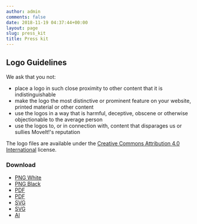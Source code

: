 ```yaml
---
author: admin
comments: false
date: 2018-11-19 04:37:44+00:00
layout: page
slug: press_kit
title: Press kit
---
```


## Logo Guidelines

We ask that you not:

- place a logo in such close proximity to other content that it is indistinguishable
- make the logo the most distinctive or prominent feature on your website, printed material or other content
- use the logos in a way that is harmful, deceptive, obscene or otherwise objectionable to the average person
- use the logos to, or in connection with, content that disparages us or sullies MoveIt!'s reputation

The logo files are available under the [Creative Commons Attribution 4.0 International](https://creativecommons.org/licenses/by/4.0/) license.

### Download

- [PNG White](/assets/logo/moveit_logo-white.png)
- [PNG Black](/assets/logo/moveit_logo-black.png)
- [PDF](/assets/logo/moveit_logo-white.pdf)
- [PDF](/assets/logo/moveit_logo-black.pdf)
- [SVG](/assets/logo/moveit_logo-white.svg)
- [SVG](/assets/logo/moveit_logo-black.svg)
- [AI](/assets/logo/moveit_logo.ai)
